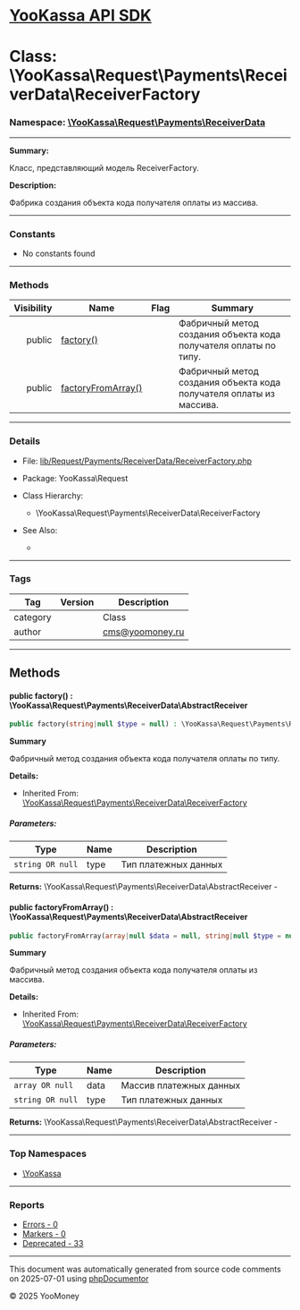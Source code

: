 # [YooKassa API SDK](../home.md)

# Class: \YooKassa\Request\Payments\ReceiverData\ReceiverFactory
### Namespace: [\YooKassa\Request\Payments\ReceiverData](../namespaces/yookassa-request-payments-receiverdata.md)
---
**Summary:**

Класс, представляющий модель ReceiverFactory.

**Description:**

Фабрика создания объекта кода получателя оплаты из массива.

---
### Constants
* No constants found

---
### Methods
| Visibility | Name | Flag | Summary |
| ----------:| ---- | ---- | ------- |
| public | [factory()](../classes/YooKassa-Request-Payments-ReceiverData-ReceiverFactory.md#method_factory) |  | Фабричный метод создания объекта кода получателя оплаты по типу. |
| public | [factoryFromArray()](../classes/YooKassa-Request-Payments-ReceiverData-ReceiverFactory.md#method_factoryFromArray) |  | Фабричный метод создания объекта кода получателя оплаты из массива. |

---
### Details
* File: [lib/Request/Payments/ReceiverData/ReceiverFactory.php](../../lib/Request/Payments/ReceiverData/ReceiverFactory.php)
* Package: YooKassa\Request
* Class Hierarchy:
  * \YooKassa\Request\Payments\ReceiverData\ReceiverFactory

* See Also:
  * [](https://yookassa.ru/developers/api)

---
### Tags
| Tag | Version | Description |
| --- | ------- | ----------- |
| category |  | Class |
| author |  | cms@yoomoney.ru |

---
## Methods
<a name="method_factory" class="anchor"></a>
#### public factory() : \YooKassa\Request\Payments\ReceiverData\AbstractReceiver

```php
public factory(string|null $type = null) : \YooKassa\Request\Payments\ReceiverData\AbstractReceiver
```

**Summary**

Фабричный метод создания объекта кода получателя оплаты по типу.

**Details:**
* Inherited From: [\YooKassa\Request\Payments\ReceiverData\ReceiverFactory](../classes/YooKassa-Request-Payments-ReceiverData-ReceiverFactory.md)

##### Parameters:
| Type | Name | Description |
| ---- | ---- | ----------- |
| <code lang="php">string OR null</code> | type  | Тип платежных данных |

**Returns:** \YooKassa\Request\Payments\ReceiverData\AbstractReceiver - 


<a name="method_factoryFromArray" class="anchor"></a>
#### public factoryFromArray() : \YooKassa\Request\Payments\ReceiverData\AbstractReceiver

```php
public factoryFromArray(array|null $data = null, string|null $type = null) : \YooKassa\Request\Payments\ReceiverData\AbstractReceiver
```

**Summary**

Фабричный метод создания объекта кода получателя оплаты из массива.

**Details:**
* Inherited From: [\YooKassa\Request\Payments\ReceiverData\ReceiverFactory](../classes/YooKassa-Request-Payments-ReceiverData-ReceiverFactory.md)

##### Parameters:
| Type | Name | Description |
| ---- | ---- | ----------- |
| <code lang="php">array OR null</code> | data  | Массив платежных данных |
| <code lang="php">string OR null</code> | type  | Тип платежных данных |

**Returns:** \YooKassa\Request\Payments\ReceiverData\AbstractReceiver - 



---

### Top Namespaces

* [\YooKassa](../namespaces/yookassa.md)

---

### Reports
* [Errors - 0](../reports/errors.md)
* [Markers - 0](../reports/markers.md)
* [Deprecated - 33](../reports/deprecated.md)

---

This document was automatically generated from source code comments on 2025-07-01 using [phpDocumentor](http://www.phpdoc.org/)

&copy; 2025 YooMoney